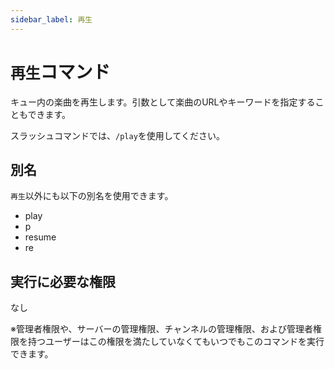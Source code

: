 ```yaml
---
sidebar_label: 再生
---
```

# `再生`コマンド
キュー内の楽曲を再生します。引数として楽曲のURLやキーワードを指定することもできます。

スラッシュコマンドでは、`/play`を使用してください。

## 別名
`再生`以外にも以下の別名を使用できます。

- play
- p
- resume
- re




## 実行に必要な権限
なし

※管理者権限や、サーバーの管理権限、チャンネルの管理権限、および管理者権限を持つユーザーはこの権限を満たしていなくてもいつでもこのコマンドを実行できます。

